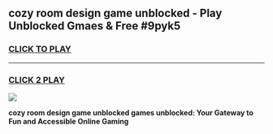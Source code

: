
## cozy room design game unblocked - Play Unblocked Gmaes & Free #9pyk5
<h3>
<a href="https://premium.freeplayer.one?title=cozy_room_design_game_unblocked&ref=03M">CLICK TO PLAY</a></h3>
<hr>

<h3>
<a href="https://premium.freeplayer.one?title=cozy_room_design_game_unblocked&ref=03M">CLICK 2 PLAY</a>
  
</h3>

<a href="https://premium.freeplayer.one?title=cozy_room_design_game_unblocked&ref=03M"><img src="https://clearcache.store/games.png"></a>


**cozy room design game unblocked games unblocked: Your Gateway to Fun and Accessible Online Gaming**

